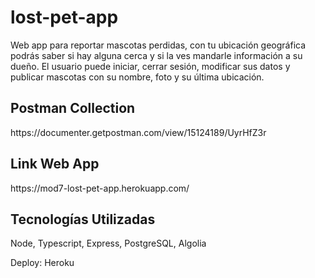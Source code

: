 # lost-pet-app

Web app para reportar mascotas perdidas, con tu ubicación geográfica podrás saber si hay alguna cerca y si la ves mandarle información a su dueño.
El usuario puede iniciar, cerrar sesión, modificar sus datos y publicar mascotas con su nombre, foto y su última ubicación.

<h2 align="left"> Postman Collection </h2>
https://documenter.getpostman.com/view/15124189/UyrHfZ3r

<h2 align="left"> Link Web App </h2>
https://mod7-lost-pet-app.herokuapp.com/

<h2 align="left"> Tecnologías Utilizadas </h2>
Node, Typescript, Express, PostgreSQL, Algolia

Deploy: Heroku
